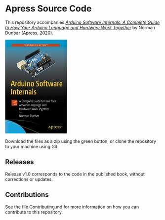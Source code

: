 # Apress Source Code

This repository accompanies [*Arduino Software Internals: A Complete Guide to How Your Arduino Language and Hardware Work Together*](https://www.apress.com/9781484257890) by Norman Dunbar (Apress, 2020).

[comment]: #cover
![Cover image](9781484257890.jpg)

Download the files as a zip using the green button, or clone the repository to your machine using Git.

## Releases

Release v1.0 corresponds to the code in the published book, without corrections or updates.

## Contributions

See the file Contributing.md for more information on how you can contribute to this repository.